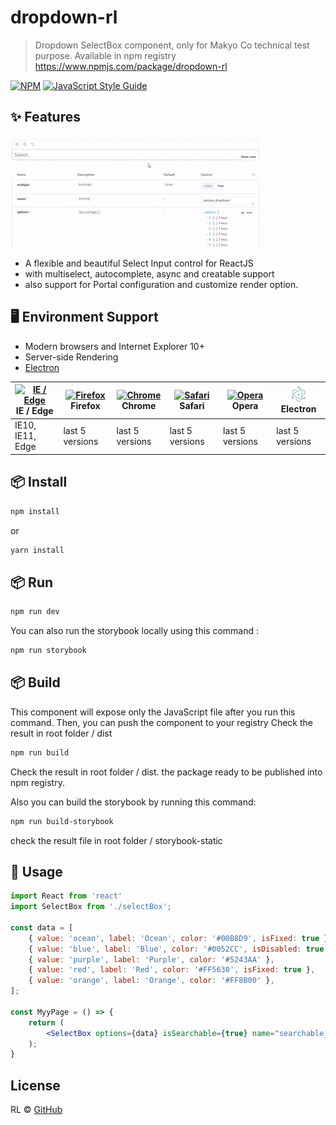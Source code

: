 # dropdown-rl

> Dropdown SelectBox component, only for Makyo Co technical test purpose. Available in npm registry https://www.npmjs.com/package/dropdown-rl

[![NPM](https://img.shields.io/npm/v/atic-react-web.svg)](https://www.npmjs.com/package/dropdown-rl) [![JavaScript Style Guide](https://img.shields.io/badge/code_style-standard-brightgreen.svg)](https://standardjs.com)

## ✨ Features

![Preview](./src/assets/selectbox.gif)

- A flexible and beautiful Select Input control for ReactJS 
- with multiselect, autocomplete, async and creatable support
- also support for Portal configuration and customize render option.

## 🖥 Environment Support

* Modern browsers and Internet Explorer 10+
* Server-side Rendering
* [Electron](http://electron.atom.io/)

| [<img src="https://raw.githubusercontent.com/alrra/browser-logos/master/src/edge/edge_48x48.png" alt="IE / Edge" width="24px" height="24px" />](http://godban.github.io/browsers-support-badges/)</br>IE / Edge | [<img src="https://raw.githubusercontent.com/alrra/browser-logos/master/src/firefox/firefox_48x48.png" alt="Firefox" width="24px" height="24px" />](http://godban.github.io/browsers-support-badges/)</br>Firefox | [<img src="https://raw.githubusercontent.com/alrra/browser-logos/master/src/chrome/chrome_48x48.png" alt="Chrome" width="24px" height="24px" />](http://godban.github.io/browsers-support-badges/)</br>Chrome | [<img src="https://raw.githubusercontent.com/alrra/browser-logos/master/src/safari/safari_48x48.png" alt="Safari" width="24px" height="24px" />](http://godban.github.io/browsers-support-badges/)</br>Safari | [<img src="https://raw.githubusercontent.com/alrra/browser-logos/master/src/opera/opera_48x48.png" alt="Opera" width="24px" height="24px" />](http://godban.github.io/browsers-support-badges/)</br>Opera | [<img src="https://raw.githubusercontent.com/alrra/browser-logos/master/src/electron/electron_48x48.png" alt="Electron" width="24px" height="24px" />](http://godban.github.io/browsers-support-badges/)</br>Electron |
| --------- | --------- | --------- | --------- | --------- | --------- |
| IE10, IE11, Edge| last 5 versions| last 5 versions| last 5 versions| last 5 versions| last 5 versions

## 📦 Install

```bash
npm install
```
or
```bash
yarn install
```

## 📦 Run
```bash
npm run dev
```
You can also run the storybook locally using this command :
```bash
npm run storybook
```

## 📦 Build 
This component will expose only the JavaScript file after you run this command. Then, you can push the component to your registry
Check the result in root folder / dist
```bash
npm run build
```
Check the result in root folder / dist. the package ready to be published into npm registry.


Also you can build the storybook by running this command:
```bash
npm run build-storybook
```
check the result file in root folder / storybook-static

## 🔨 Usage

```jsx
import React from 'react'
import SelectBox from './selectBox';

const data = [
    { value: 'ocean', label: 'Ocean', color: '#00B8D9', isFixed: true },
    { value: 'blue', label: 'Blue', color: '#0052CC', isDisabled: true },
    { value: 'purple', label: 'Purple', color: '#5243AA' },
    { value: 'red', label: 'Red', color: '#FF5630', isFixed: true },
    { value: 'orange', label: 'Orange', color: '#FF8B00' },
];

const MyyPage = () => {
    return (
        <SelectBox options={data} isSearchable={true} name="searchable_feature" />
    );
}
```

## License

RL © [GitHub](https://github.com/rizkylazuardi)
